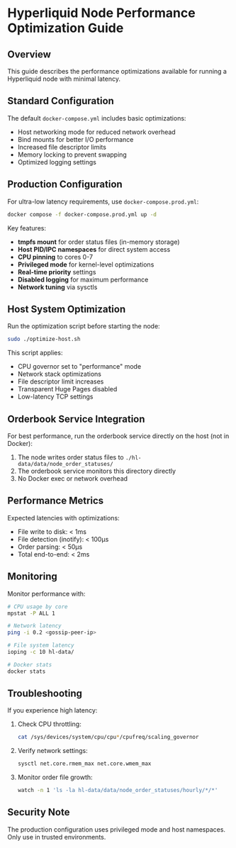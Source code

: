 # Hyperliquid Node Performance Optimization Guide

## Overview

This guide describes the performance optimizations available for running a Hyperliquid node with minimal latency.

## Standard Configuration

The default `docker-compose.yml` includes basic optimizations:
- Host networking mode for reduced network overhead
- Bind mounts for better I/O performance
- Increased file descriptor limits
- Memory locking to prevent swapping
- Optimized logging settings

## Production Configuration

For ultra-low latency requirements, use `docker-compose.prod.yml`:

```bash
docker compose -f docker-compose.prod.yml up -d
```

Key features:
- **tmpfs mount** for order status files (in-memory storage)
- **Host PID/IPC namespaces** for direct system access
- **CPU pinning** to cores 0-7
- **Privileged mode** for kernel-level optimizations
- **Real-time priority** settings
- **Disabled logging** for maximum performance
- **Network tuning** via sysctls

## Host System Optimization

Run the optimization script before starting the node:

```bash
sudo ./optimize-host.sh
```

This script applies:
- CPU governor set to "performance" mode
- Network stack optimizations
- File descriptor limit increases
- Transparent Huge Pages disabled
- Low-latency TCP settings

## Orderbook Service Integration

For best performance, run the orderbook service directly on the host (not in Docker):

1. The node writes order status files to `./hl-data/data/node_order_statuses/`
2. The orderbook service monitors this directory directly
3. No Docker exec or network overhead

## Performance Metrics

Expected latencies with optimizations:
- File write to disk: < 1ms
- File detection (inotify): < 100μs
- Order parsing: < 50μs
- Total end-to-end: < 2ms

## Monitoring

Monitor performance with:
```bash
# CPU usage by core
mpstat -P ALL 1

# Network latency
ping -i 0.2 <gossip-peer-ip>

# File system latency
ioping -c 10 hl-data/

# Docker stats
docker stats
```

## Troubleshooting

If you experience high latency:

1. Check CPU throttling:
   ```bash
   cat /sys/devices/system/cpu/cpu*/cpufreq/scaling_governor
   ```

2. Verify network settings:
   ```bash
   sysctl net.core.rmem_max net.core.wmem_max
   ```

3. Monitor order file growth:
   ```bash
   watch -n 1 'ls -la hl-data/data/node_order_statuses/hourly/*/*'
   ```

## Security Note

The production configuration uses privileged mode and host namespaces. Only use in trusted environments.